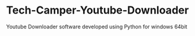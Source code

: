 # Tech-Camper-Youtube-Downloader
Youtube Downloader software developed using Python for windows 64bit
